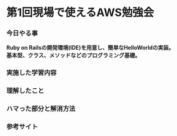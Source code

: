 # 第1回現場で使えるAWS勉強会

### 今日やる事
**Ruby on Railsの開発環境(IDE)を用意し、簡単なHelloWorldの実装。**  
**基本型、クラス、メソッドなどのプログラミング基礎。**

### 実施した学習内容

### 理解したこと

### ハマった部分と解消方法

### 参考サイト